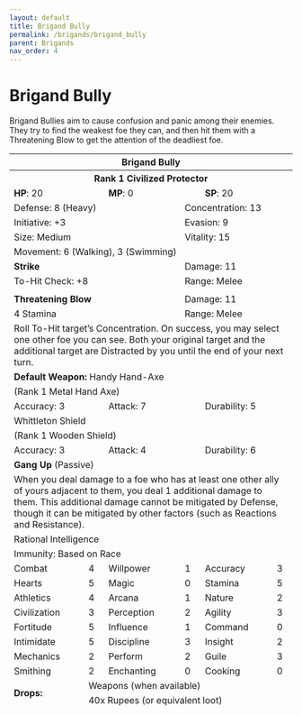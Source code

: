 ```yaml
---
layout: default
title: Brigand Bully
permalink: /brigands/brigand_bully
parent: Brigands
nav_order: 4
---
```


# Brigand Bully

Brigand Bullies aim to cause confusion and panic among their enemies. They try to find the weakest foe they can, and then hit them with a Threatening Blow to get the attention of the deadliest foe.

<table class="creature-table">
  <thead>
    <tr>
      <th colspan="6" class="fs-6 text-grey-lt-000 creature-title-bg">Brigand Bully</th>
    </tr>
    <tr>
      <th colspan="6" class="fs-5 text-grey-lt-000 creature-title-bg">Rank 1 Civilized Protector</th>
    </tr>
    <tr>
      <td class="text-grey-dk-300 creature-content-bg-dark" colspan="2">
        <strong>HP</strong>: 20
      </td>
      <td class="text-grey-dk-300 creature-content-bg-dark" colspan="2">
        <strong>MP</strong>: 0
      </td>
      <td class="text-grey-dk-300 creature-content-bg-dark" colspan="2">
        <strong>SP</strong>: 20
      </td>
    </tr>
    <tr>
      <td class="text-grey-dk-300 creature-content-bg-light" colspan="3">Defense: 8 (Heavy)</td>
      <td class="text-grey-dk-300 creature-content-bg-light" colspan="3">Concentration: 13</td>
    </tr>
    <tr>
      <td class="text-grey-dk-300 creature-content-bg-light" colspan="3">Initiative: +3</td>
      <td class="text-grey-dk-300 creature-content-bg-light" colspan="3">Evasion: 9</td>
    </tr>
    <tr>
      <td class="text-grey-dk-300 creature-content-bg-light" colspan="3">Size: Medium</td>
      <td class="text-grey-dk-300 creature-content-bg-light" colspan="3">Vitality: 15</td>
    </tr>
    <tr>
      <td class="text-grey-dk-300 creature-content-bg-light" colspan="6">Movement: 6 (Walking), 3 (Swimming)</td>
    </tr>
    <tr>
      <td class="text-grey-dk-300 creature-content-bg-dark" colspan="3">
        <strong>Strike</strong>
      </td>
      <td class="text-grey-dk-300 creature-content-bg-dark" colspan="3">Damage: 11</td>
    </tr>
    <tr>
      <td class="text-grey-dk-300 creature-content-bg-dark" colspan="3">To-Hit Check: +8</td>
      <td class="text-grey-dk-300 creature-content-bg-dark" colspan="3">Range: Melee</td>
    </tr>
    <tr>
      <td class="text-grey-dk-300 creature-content-bg-dark fs-2" colspan="6"></td>
    </tr>
    <tr>
      <td class="text-grey-dk-300 creature-content-bg-light" colspan="3">
        <strong>Threatening Blow</strong>
      </td>
      <td class="text-grey-dk-300 creature-content-bg-light" colspan="3">Damage: 11</td>
    </tr>
    <tr class="text-grey-dk-300 creature-content-bg-light">
      <td class="text-grey-dk-300 creature-content-bg-light" colspan="3">4 Stamina</td>
      <td class="text-grey-dk-300 creature-content-bg-light" colspan="3">Range: Melee</td>
    </tr>
    <tr>
      <td class="text-grey-dk-300 creature-content-bg-light fs-2" colspan="6">Roll To-Hit target’s Concentration. On success, you may select one other foe you can see. Both your original target and the additional target are Distracted by you until the end of your next turn.
</td>
    </tr>
    <tr>
      <td class="text-grey-dk-300 creature-content-bg-dark" colspan="6">
        <strong>Default Weapon: </strong>Handy Hand-Axe
      </td>
    </tr>
    <tr>
      <td class="text-grey-dk-300 creature-content-bg-dark" colspan="6">(Rank 1 Metal Hand Axe)</td>
    </tr>
    <tr>
      <td class="text-grey-dk-300 creature-content-bg-dark" colspan="2">Accuracy: 3</td>
      <td class="text-grey-dk-300 creature-content-bg-dark" colspan="2">Attack: 7</td>
      <td class="text-grey-dk-300 creature-content-bg-dark" colspan="2">Durability: 5</td>
    </tr>
    <tr>
      <td class="text-grey-dk-300 creature-content-bg-dark" colspan="6">Whittleton Shield</td>
    </tr>
    <tr>
      <td class="text-grey-dk-300 creature-content-bg-dark" colspan="6">(Rank 1 Wooden Shield)</td>
    </tr>
    <tr>
      <td class="text-grey-dk-300 creature-content-bg-dark" colspan="2">Accuracy: 3</td>
      <td class="text-grey-dk-300 creature-content-bg-dark" colspan="2">Attack: 4</td>
      <td class="text-grey-dk-300 creature-content-bg-dark" colspan="2">Durability: 6</td>
    </tr>
    <tr>
      <td class="text-grey-dk-300 creature-content-bg-light" colspan="6">
        <strong>Gang Up</strong> (Passive)
      </td>
    </tr>
    <tr>
      <td class="text-grey-dk-300 creature-content-bg-light fs-2" colspan="6">When you deal damage to a foe who has at least one other ally of yours adjacent to them, you deal 1 additional damage to them. This additional damage cannot be mitigated by Defense, though it can be mitigated by other factors (such as Reactions and Resistance).
</td>
    </tr>
    <tr>
      <td class="text-grey-dk-300 creature-content-bg-dark fs-4" colspan="6">Rational Intelligence</td>
    </tr>
    <tr>
      <td class="text-grey-dk-300 creature-content-bg-dark fs-4" colspan="6">Immunity: Based on Race</td>
    </tr>
    <tr>
      <td class="text-grey-dk-300 creature-content-bg-dark fs-2">Combat</td>
      <td class="text-grey-dk-300 creature-content-bg-dark fs-2">4</td>
      <td class="text-grey-dk-300 creature-content-bg-dark fs-2">Willpower</td>
      <td class="text-grey-dk-300 creature-content-bg-dark fs-2">1</td>
      <td class="text-grey-dk-300 creature-content-bg-dark fs-2">Accuracy</td>
      <td class="text-grey-dk-300 creature-content-bg-dark fs-2">3</td>
    </tr>
    <tr class="text-grey-dk-300 creature-content-bg-dark fs-2">
      <td class="text-grey-dk-300 creature-content-bg-dark fs-2">Hearts</td>
      <td class="text-grey-dk-300 creature-content-bg-dark fs-2">5</td>
      <td class="text-grey-dk-300 creature-content-bg-dark fs-2">Magic</td>
      <td class="text-grey-dk-300 creature-content-bg-dark fs-2">0</td>
      <td class="text-grey-dk-300 creature-content-bg-dark fs-2">Stamina</td>
      <td class="text-grey-dk-300 creature-content-bg-dark fs-2">5</td>
    </tr>
    <tr class="text-grey-dk-300 creature-content-bg-dark fs-2">
      <td class="text-grey-dk-300 creature-content-bg-dark fs-2">Athletics</td>
      <td class="text-grey-dk-300 creature-content-bg-dark fs-2">4</td>
      <td class="text-grey-dk-300 creature-content-bg-dark fs-2">Arcana</td>
      <td class="text-grey-dk-300 creature-content-bg-dark fs-2">1</td>
      <td class="text-grey-dk-300 creature-content-bg-dark fs-2">Nature</td>
      <td class="text-grey-dk-300 creature-content-bg-dark fs-2">2</td>
    </tr>
    <tr class="text-grey-dk-300 creature-content-bg-dark fs-2">
      <td class="text-grey-dk-300 creature-content-bg-dark fs-2">Civilization</td>
      <td class="text-grey-dk-300 creature-content-bg-dark fs-2">3</td>
      <td class="text-grey-dk-300 creature-content-bg-dark fs-2">Perception</td>
      <td class="text-grey-dk-300 creature-content-bg-dark fs-2">2</td>
      <td class="text-grey-dk-300 creature-content-bg-dark fs-2">Agility</td>
      <td class="text-grey-dk-300 creature-content-bg-dark fs-2">3</td>
    </tr>
    <tr class="text-grey-dk-300 creature-content-bg-dark fs-2">
      <td class="text-grey-dk-300 creature-content-bg-dark fs-2">Fortitude</td>
      <td class="text-grey-dk-300 creature-content-bg-dark fs-2">5</td>
      <td class="text-grey-dk-300 creature-content-bg-dark fs-2">Influence</td>
      <td class="text-grey-dk-300 creature-content-bg-dark fs-2">1</td>
      <td class="text-grey-dk-300 creature-content-bg-dark fs-2">Command</td>
      <td class="text-grey-dk-300 creature-content-bg-dark fs-2">0</td>
    </tr>
    <tr class="text-grey-dk-300 creature-content-bg-dark fs-2">
      <td class="text-grey-dk-300 creature-content-bg-dark fs-2">Intimidate</td>
      <td class="text-grey-dk-300 creature-content-bg-dark fs-2">5</td>
      <td class="text-grey-dk-300 creature-content-bg-dark fs-2">Discipline</td>
      <td class="text-grey-dk-300 creature-content-bg-dark fs-2">3</td>
      <td class="text-grey-dk-300 creature-content-bg-dark fs-2">Insight</td>
      <td class="text-grey-dk-300 creature-content-bg-dark fs-2">2</td>
    </tr>
    <tr class="text-grey-dk-300 creature-content-bg-dark fs-2">
      <td class="text-grey-dk-300 creature-content-bg-dark fs-2">Mechanics</td>
      <td class="text-grey-dk-300 creature-content-bg-dark fs-2">2</td>
      <td class="text-grey-dk-300 creature-content-bg-dark fs-2">Perform</td>
      <td class="text-grey-dk-300 creature-content-bg-dark fs-2">2</td>
      <td class="text-grey-dk-300 creature-content-bg-dark fs-2">Guile</td>
      <td class="text-grey-dk-300 creature-content-bg-dark fs-2">3</td>
    </tr>
    <tr class="text-grey-dk-300 creature-content-bg-dark fs-2">
      <td class="text-grey-dk-300 creature-content-bg-dark fs-2">Smithing</td>
      <td class="text-grey-dk-300 creature-content-bg-dark fs-2">2</td>
      <td class="text-grey-dk-300 creature-content-bg-dark fs-2">Enchanting</td>
      <td class="text-grey-dk-300 creature-content-bg-dark fs-2">0</td>
      <td class="text-grey-dk-300 creature-content-bg-dark fs-2">Cooking</td>
      <td class="text-grey-dk-300 creature-content-bg-dark fs-2">0</td>
    </tr>
    <tr>
      <td class="text-grey-dk-300 creature-content-bg-light" rowspan="2">
        <strong>Drops:</strong>
      </td>
      <td class="text-grey-dk-300 creature-content-bg-light" colspan="5">Weapons (when available)</td>
    </tr>
    <tr>
      <td class="text-grey-dk-300 creature-content-bg-light" colspan="5">40x Rupees (or equivalent loot)</td>
    </tr>
  </thead>
</table>
